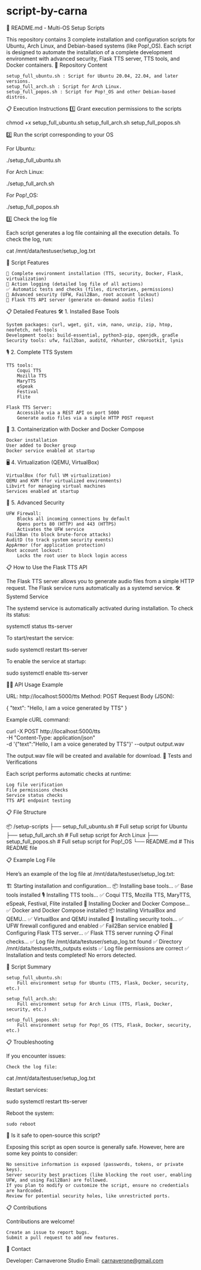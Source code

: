 # script-by-carna
📘 README.md - Multi-OS Setup Scripts

This repository contains 3 complete installation and configuration scripts for Ubuntu, Arch Linux, and Debian-based systems (like Pop!_OS). Each script is designed to automate the installation of a complete development environment with advanced security, Flask TTS server, TTS tools, and Docker containers.
📂 Repository Content

    setup_full_ubuntu.sh : Script for Ubuntu 20.04, 22.04, and later versions.
    setup_full_arch.sh : Script for Arch Linux.
    setup_full_popos.sh : Script for Pop!_OS and other Debian-based distros.

📋 Execution Instructions
1️⃣ Grant execution permissions to the scripts

chmod +x setup_full_ubuntu.sh setup_full_arch.sh setup_full_popos.sh

2️⃣ Run the script corresponding to your OS

For Ubuntu:

./setup_full_ubuntu.sh

For Arch Linux:

./setup_full_arch.sh

For Pop!_OS:

./setup_full_popos.sh

3️⃣ Check the log file

Each script generates a log file containing all the execution details.
To check the log, run:

cat /mnt/data/testuser/setup_log.txt

🚀 Script Features

    📁 Complete environment installation (TTS, security, Docker, Flask, virtualization)
    📜 Action logging (detailed log file of all actions)
    ✅ Automatic tests and checks (files, directories, permissions)
    🔐 Advanced security (UFW, Fail2Ban, root account lockout)
    📡 Flask TTS API server (generate on-demand audio files)

📋 Detailed Features
🛠️ 1. Installed Base Tools

    System packages: curl, wget, git, vim, nano, unzip, zip, htop, neofetch, net-tools
    Development tools: build-essential, python3-pip, openjdk, gradle
    Security tools: ufw, fail2ban, auditd, rkhunter, chkrootkit, lynis

🎙️ 2. Complete TTS System

    TTS tools:
        Coqui TTS
        Mozilla TTS
        MaryTTS
        eSpeak
        Festival
        Flite

    Flask TTS Server:
        Accessible via a REST API on port 5000
        Generate audio files via a simple HTTP POST request

🐋 3. Containerization with Docker and Docker Compose

    Docker installation
    User added to Docker group
    Docker service enabled at startup

🖥️ 4. Virtualization (QEMU, VirtualBox)

    VirtualBox (for full VM virtualization)
    QEMU and KVM (for virtualized environments)
    Libvirt for managing virtual machines
    Services enabled at startup

🔐 5. Advanced Security

    UFW Firewall:
        Blocks all incoming connections by default
        Opens ports 80 (HTTP) and 443 (HTTPS)
        Activates the UFW service
    Fail2Ban (to block brute-force attacks)
    AuditD (to track system security events)
    AppArmor (for application protection)
    Root account lockout:
        Locks the root user to block login access

📋 How to Use the Flask TTS API

The Flask TTS server allows you to generate audio files from a simple HTTP request.
The Flask service runs automatically as a systemd service.
🛠️ Systemd Service

The systemd service is automatically activated during installation.
To check its status:

systemctl status tts-server

To start/restart the service:

sudo systemctl restart tts-server

To enable the service at startup:

sudo systemctl enable tts-server

🧑‍💻 API Usage Example

URL: http://localhost:5000/tts
Method: POST
Request Body (JSON):

{
    "text": "Hello, I am a voice generated by TTS"
}

Example cURL command:

curl -X POST http://localhost:5000/tts \
    -H "Content-Type: application/json" \
    -d '{"text":"Hello, I am a voice generated by TTS"}' --output output.wav

The output.wav file will be created and available for download.
🧪 Tests and Verifications

Each script performs automatic checks at runtime:

    Log file verification
    File permissions checks
    Service status checks
    TTS API endpoint testing

📋 File Structure

📦 /setup-scripts
├── setup_full_ubuntu.sh       # Full setup script for Ubuntu
├── setup_full_arch.sh         # Full setup script for Arch Linux
├── setup_full_popos.sh        # Full setup script for Pop!_OS
└── README.md                  # This README file

📋 Example Log File

Here’s an example of the log file at /mnt/data/testuser/setup_log.txt:

🏗️ Starting installation and configuration...
📦 Installing base tools...
✅ Base tools installed
🎙️ Installing TTS tools...
✅ Coqui TTS, Mozilla TTS, MaryTTS, eSpeak, Festival, Flite installed
🐋 Installing Docker and Docker Compose...
✅ Docker and Docker Compose installed
📦 Installing VirtualBox and QEMU...
✅ VirtualBox and QEMU installed
🔐 Installing security tools...
✅ UFW firewall configured and enabled
✅ Fail2Ban service enabled
🚀 Configuring Flask TTS server...
✅ Flask TTS server running
📋 Final checks...
✅ Log file /mnt/data/testuser/setup_log.txt found
✅ Directory /mnt/data/testuser/tts_outputs exists
✅ Log file permissions are correct
✅ Installation and tests completed! No errors detected.

🚀 Script Summary

    setup_full_ubuntu.sh:
        Full environment setup for Ubuntu (TTS, Flask, Docker, security, etc.)

    setup_full_arch.sh:
        Full environment setup for Arch Linux (TTS, Flask, Docker, security, etc.)

    setup_full_popos.sh:
        Full environment setup for Pop!_OS (TTS, Flask, Docker, security, etc.)

📋 Troubleshooting

If you encounter issues:

    Check the log file:

cat /mnt/data/testuser/setup_log.txt

Restart services:

sudo systemctl restart tts-server

Reboot the system:

    sudo reboot

🔐 Is it safe to open-source this script?

Exposing this script as open source is generally safe.
However, here are some key points to consider:

    No sensitive information is exposed (passwords, tokens, or private keys).
    Server security best practices (like blocking the root user, enabling UFW, and using Fail2Ban) are followed.
    If you plan to modify or customize the script, ensure no credentials are hardcoded.
    Review for potential security holes, like unrestricted ports.

📋 Contributions

Contributions are welcome!

    Create an issue to report bugs.
    Submit a pull request to add new features.

📧 Contact

Developer: Carnaverone Studio
Email: carnaverone@gmail.com
